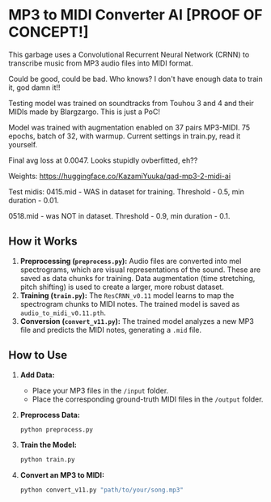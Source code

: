 # MP3 to MIDI Converter AI [PROOF OF CONCEPT!]

This garbage uses a Convolutional Recurrent Neural Network (CRNN) to transcribe music from MP3 audio files into MIDI format.

Could be good, could be bad. Who knows? I don't have enough data to train it, god damn it!!

Testing model was trained on soundtracks from Touhou 3 and 4 and their MIDIs made by Blargzargo. This is just a PoC!

Model was trained with augmentation enabled on 37 pairs MP3-MIDI. 75 epochs, batch of 32, with warmup. Current settings in train.py, read it yourself.

Final avg loss at 0.0047. Looks stupidly ovberfitted, eh??

Weights: https://huggingface.co/KazamiYuuka/qad-mp3-2-midi-ai

Test midis:
0415.mid - WAS in dataset for training. Threshold - 0.5, min duration - 0.01.

0518.mid - was NOT in dataset. Threshold - 0.9, min duration - 0.1.

## How it Works

1.  **Preprocessing (`preprocess.py`):** Audio files are converted into mel spectrograms, which are visual representations of the sound. These are saved as data chunks for training. Data augmentation (time stretching, pitch shifting) is used to create a larger, more robust dataset.
2.  **Training (`train.py`):** The `ResCRNN_v0.11` model learns to map the spectrogram chunks to MIDI notes. The trained model is saved as `audio_to_midi_v0.11.pth`.
3.  **Conversion (`convert_v11.py`):** The trained model analyzes a new MP3 file and predicts the MIDI notes, generating a `.mid` file.

## How to Use

1.  **Add Data:**
    *   Place your MP3 files in the `/input` folder.
    *   Place the corresponding ground-truth MIDI files in the `/output` folder.

2.  **Preprocess Data:**
    ```bash
    python preprocess.py
    ```

3.  **Train the Model:**
    ```bash
    python train.py
    ```

4.  **Convert an MP3 to MIDI:**
    ```bash
    python convert_v11.py "path/to/your/song.mp3"
    ```
